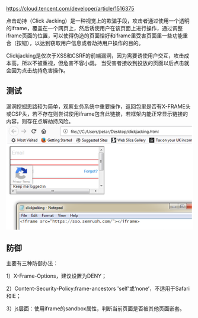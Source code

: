 
<https://cloud.tencent.com/developer/article/1516375>



点击劫持（Click Jacking）是一种视觉上的欺骗手段，攻击者通过使用一个透明的iframe，覆盖在一个网页上，然后诱使用户在该页面上进行操作，通过调整iframe页面的位置，可以使得伪造的页面恰好和iframe里受害页面里一些功能重合（按钮），以达到窃取用户信息或者劫持用户操作的目的。

Clickjacking是仅次于XSS和CSRF的前端漏洞，因为需要诱使用户交互，攻击成本高，所以不被重视，但危害不容小觑。
当受害者接收到投放的页面以后点击就会因为点击劫持危害操作。


## **测试**

漏洞挖掘思路较为简单，观察业务系统中重要操作，返回包里是否有X-FRAME头或CSP头，若不存在则尝试使用iframe包含此链接，若框架内能正常显示链接的内容，则存在点解劫持风险。
![](.topwrite/assets/image_1728697415580.png)




## **防御**
主要有三种防御办法：

1）X-Frame-Options，建议设置为DENY；

2）Content-Security-Policy:frame-ancestors 'self'或‘none’，不适用于Safari和IE；

3）js层面：使用iframe的sandbox属性，判断当前页面是否被其他页面嵌套。


